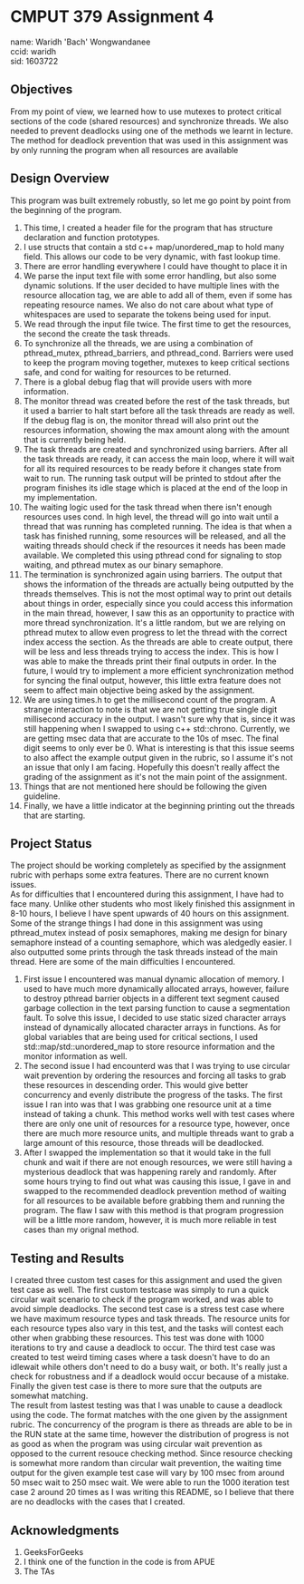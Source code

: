 # CMPUT 379 Assignment 4

name: Waridh 'Bach' Wongwandanee  
ccid: waridh  
sid:  1603722  

## Objectives

From my point of view, we learned how to use mutexes to protect critical
sections of the code (shared resources) and synchronize threads. We also needed
to prevent deadlocks using one of the methods we learnt in lecture. The method
for deadlock prevention that was used in this assignment was by only running the
program when all resources are available

## Design Overview

This program was built extremely robustly, so let me go point by point from the
beginning of the program.
1. This time, I created a header file for the program that has structure
declaration and function prototypes.
2. I use structs that contain a std c++ map/unordered_map to hold many field.
This allows our code to be very dynamic, with fast lookup time.
3. There are error handling everywhere I could have thought to place it in
4. We parse the input text file with some error handling, but also some dynamic
solutions. If the user decided to have multiple lines with the resource
allocation tag, we are able to add all of them, even if some has repeating
resource names. We also do not care about what type of whitespaces are used to
separate the tokens being used for input.
5. We read through the input file twice. The first time to get the resources,
the second the create the task threads.
6. To synchronize all the threads, we are using a combination of pthread_mutex,
pthread_barriers, and pthread_cond. Barriers were used to keep the program
moving together, mutexes to keep critical sections safe, and cond for waiting
for resources to be returned.
7. There is a global debug flag that will provide users with more information.
8. The monitor thread was created before the rest of the task threads, but it
used a barrier to halt start before all the task threads are ready as well. If
the debug flag is on, the monitor thread will also print out the resources
information, showing the max amount along with the amount that is currently
being held.
9. The task threads are created and synchronized using barriers. After all the
task threads are ready, it can access the main loop, where it will wait for all
its required resources to be ready before it changes state from wait to run.
The running task output will be printed to stdout after the program finishes its
idle stage which is placed at the end of the loop in my implementation.
10. The waiting logic used for the task thread when there isn't enough resources
uses cond. In high level, the thread will go into wait until a thread that was
running has completed running. The idea is that when a task has finished
running, some resources will be released, and all the waiting threads should
check if the resources it needs has been made available. We completed this using
pthread cond for signaling to stop waiting, and pthread mutex as our binary
semaphore.
11. The termination is synchronized again using barriers. The output that shows
the information of the threads are actually being outputted by the threads
themselves. This is not the most optimal way to print out details about things
in order, especially since you could access this information in the main thread,
however, I saw this as an opportunity to practice with more thread
synchronization. It's a little random, but we are relying on pthread mutex to
allow even progress to let the thread with the correct index access the section.
As the threads are able to create output, there will be less and less threads
trying to access the index. This is how I was able to make the threads print
their final outputs in order. In the future, I would try to implement a more
efficient synchronization method for syncing the final output, however, this
little extra feature does not seem to affect main objective being asked by the
assignment.
12. We are using times.h to get the millisecond count of the program. A strange
interaction to note is that we are not getting true single digit millisecond
accuracy in the output. I wasn't sure why that is, since it was still happening
when I swapped to using c++ std::chrono. Currently, we are getting msec data
that are accurate to the 10s of msec. The final digit seems to only ever be 0.
What is interesting is that this issue seems to also affect the example output
given in the rubric, so I assume it's not an issue that only I am facing.
Hopefully this doesn't really affect the grading of the assignment as it's not
the main point of the assignment.
13. Things that are not mentioned here should be following the given guideline.
14. Finally, we have a little indicator at the beginning printing out the
threads that are starting.

## Project Status

The project should be working completely as specified by the assignment rubric
with perhaps some extra features. There are no current known issues.  
As for difficulties that I encountered during this assignment, I have had to
face many. Unlike other students who most likely finished this assignment in
8-10 hours, I believe I have spent upwards of 40 hours on this assignment.
Some of the strange things I had done in this assignment was using pthread_mutex
instead of posix semaphores, making me design for binary semaphore instead of
a counting semaphore, which was aledgedly easier. I also outputted some prints
through the task threads instead of the main thread. Here are some of the main
difficulties I encountered.
1. First issue I encountered was manual dynamic allocation of memory. I used to
have much more dynamically allocated arrays, however, failure to destroy pthread
barrier objects in a different text segment caused garbage collection in the
text parsing function to cause a segmentation fault. To solve this issue, I
decided to use static sized character arrays instead of dynamically allocated
character arrays in functions. As for global variables that are being used for
critical sections, I used std::map/std::unordered_map to store resource
information and the monitor information as well.
2. The second issue I had encounterd was that I was trying to use circular wait
prevention by ordering the resources and forcing all tasks to grab these
resources in descending order. This would give better concurrency and evenly
distribute the progress of the tasks. The first issue I ran into was that I was
grabbing one resource unit at a time instead of taking a chunk. This method
works well with test cases where there are only one unit of resources for a
resource type, however, once there are much more resource units, and multiple
threads want to grab a large amount of this resource, those threads will be
deadlocked.
3. After I swapped the implementation so that it would take in the full chunk
and wait if there are not enough resources, we were still having a mysterious
deadlock that was happening rarely and randomly. After some hours trying to
find out what was causing this issue, I gave in and swapped to the recommended
deadlock prevention method of waiting for all resources to be available before
grabbing them and running the program. The flaw I saw with this method is that
program progression will be a little more random, however, it is much more
reliable in test cases than my orignal method.

## Testing and Results

I created three custom test cases for this assignment and used the given test
case as well. The first custom testcase was simply to run a quick circular wait
scenario to check if the program worked, and was able to avoid simple deadlocks.
The second test case is a stress test case where we have maximum resource types
and task threads. The resource units for each resource types also vary in this
test, and the tasks will contest each other when grabbing these resources. This
test was done with 1000 iterations to try and cause a deadlock to occur. The
third test case was created to test weird timing cases where a task doesn't have
to do an idlewait while others don't need to do a busy wait, or both. It's
really just a check for robustness and if a deadlock would occur because of a
mistake. Finally the given test case is there to more sure that the outputs are
somewhat matching.  
The result from lastest testing was that I was unable to cause a deadlock using
the code. The format matches with the one given by the assignment rubric. The
concurrency of the program is there as threads are able to be in the RUN state
at the same time, however the distribution of progress is not as good as when
the program was using circular wait prevention as opposed to the current resouce
checking method. Since resource checking is somewhat more random than circular
wait prevention, the waiting time output for the given example test case will
vary by 100 msec from around 50 msec wait to 250 msec wait. We were able to run
the 1000 iteration test case 2 around 20 times as I was writing this README, so
I believe that there are no deadlocks with the cases that I created.

## Acknowledgments

1. GeeksForGeeks
2. I think one of the function in the code is from APUE
3. The TAs